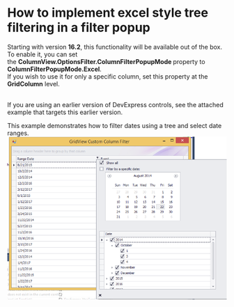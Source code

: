 # How to implement excel style tree filtering in a filter popup


<p>Starting with version <strong>16.2</strong>, this functionality will be available out of the box. To enable it, you can set the <strong>ColumnView.OptionsFilter.ColumnFilterPopupMode </strong>property to<strong> ColumnFilterPopupMode.Excel</strong>.<br>If you wish to use it for only a specific column, set this property at the<strong> GridColumn</strong> level.<br><br></p>
<p>If you are using an earlier version of DevExpress controls, see the attached example that targets this earlier version.</p>
<p>This example demonstrates how to filter dates using a tree and select date ranges.<br><img src="https://raw.githubusercontent.com/DevExpress-Examples/how-to-implement-excel-style-tree-filtering-in-a-filter-popup-t143068/16.2.3+/media/2a01cc26-29fa-11e4-80b8-00155d624807.png"></p>

<br/>



